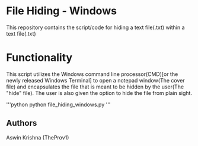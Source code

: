 # File Hiding - Windows

This repository contains the script/code for hiding a text file(.txt) within a text file(.txt)

# Functionality

This script utilizes the Windows command line processor(CMD)[or the newly released Windows Terminal] to open a notepad window(The cover file) and encapsulates the file that is meant to be hidden by the user(The "hide" file). The user is also given the option to hide the file from plain sight.

'''python
python file_hiding_windows.py
'''


## Authors

Aswin Krishna (TheProv1)
